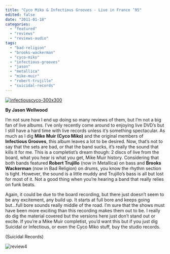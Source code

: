 ```yaml
---
title: "Cyco Miko & Infectious Grooves - Live in France ’95"
edited: false
date: "2011-01-18"
categories:
  - "featured"
  - "reviews"
  - "reviews-audio"
tags:
  - "bad-religion"
  - "brooks-wackerman"
  - "cyco-miko"
  - "infectious-grooves"
  - "jason"
  - "metallica"
  - "mike-muir"
  - "robert-trujillo"
  - "suicidal-records"
---
```


[![](http://www.hellbound.ca/wp-content/uploads/2011/01/infectiouscyco-300x300.jpg "infectiouscyco-300x300")](http://www.hellbound.ca/wp-content/uploads/2011/01/infectiouscyco-300x300.jpg)

**By Jason Wellwood**

I’m not sure how I end up doing so many reviews of them, but I’m not a big fan of live albums. I’ve only recently come around to enjoying live DVD’s but I still have a hard time with live records unless it’s something spectacular. As much as I dig **Mike Muir (Cyco Miko)** and the original members of **Infectious Grooves**, this album leaves a lot to be desired. Now, that’s not to say that the sets are bad, or that the band sucks, it’s really the sound that kills it for me. This is a completist’s dream though: 2 discs of live from the board, what you hear is what you get, Mike Muir history. Considering that both bands featured **Robert Trujillo** (now in Metallica) on bass and **Brooks Wackerman** (now in Bad Religion) on drums, you know the rhythm section is tight. However, the sound is a little muddy and Trujillo’s bass is all but lost for most of it. Not a good thing when you’re hearing a band that really relies on funk beats.

Again, it could be due to the board recording, but there just doesn’t seem to be any excitement, any build up. It starts at full bore and keeps going but...full bore sounds really middle of the road. I’m sure that the shows must have been more exciting than this recording makes them out to be. I really do dig the material covered but the versions here just don’t stand out or excite. If you’re a Mike Muir completist, you’d want this but if you just dig Suicidal or Infectious, or even the Cyco Miko stuff, buy the studio records.

(Suicidal Records)

![](http://www.hellbound.ca/wp-content/uploads/2009/08/review41.png "review4")
